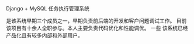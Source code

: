 Django + MySQL 任务执行管理系统

是该系统早期三个成员之一，早期负责前后端的开发和客户问题调试工作。
目前该项目有十余人全职参与。本人主要负责代码优化和性能调优。
一些
该系统已经产品化且有较多内部和外部用户。
